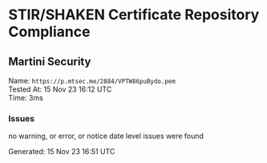 # STIR/SHAKEN Certificate Repository Compliance

## Martini Security

Name: `https://p.mtsec.me/2884/VPTW86puBydo.pem`\
Tested At: 15 Nov 23 16:12 UTC\
Time: 3ms

### Issues

no warning, or error, or notice date level issues were found

Generated: 15 Nov 23 16:51 UTC